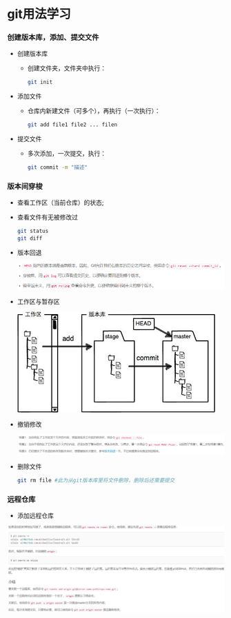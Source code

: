 # git用法学习

### 创建版本库，添加、提交文件

- 创建版本库 

  - 创建文件夹，文件夹中执行：

    ```bash
    git init
    ```

- 添加文件

  - 仓库内新建文件（可多个），再执行（一次执行）：

    ```bash
    git add file1 file2 ... filen
    ```

- 提交文件

  - 多次添加，一次提交，执行：

    ```bash
    git commit -m "描述"
    ```

### 版本间穿梭

- 查看工作区（当前仓库）的状态;

- 查看文件有无被修改过

  ```bash
  git status
  git diff
  ```

- 版本回退

  ![Imgur](imgs/版本回退.png)



- 工作区与暂存区

  ![Imgur](imgs/工作区与暂存区.jpg)



- 撤销修改

  <img src="imgs/撤销修改.png" alt="image-20210403215346894" style="zoom:150%;" />



- 删除文件

  ```bash
  git rm file #此为从git版本库里将文件删除，删除后还需要提交
  ```

### 远程仓库

- 添加远程仓库

![Imgur](imgs/添加远程仓库.jpg)